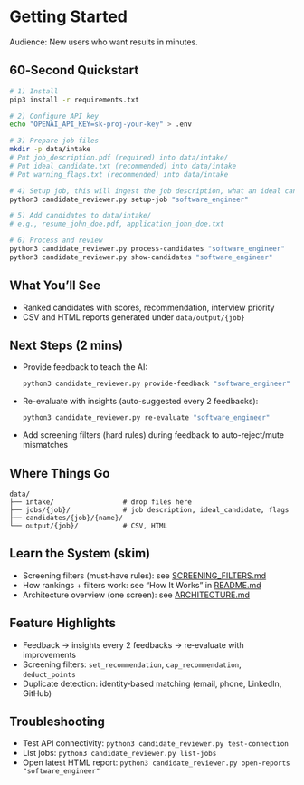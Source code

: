 # Getting Started

Audience: New users who want results in minutes.

## 60‑Second Quickstart

```bash
# 1) Install
pip3 install -r requirements.txt

# 2) Configure API key
echo "OPENAI_API_KEY=sk-proj-your-key" > .env

# 3) Prepare job files
mkdir -p data/intake
# Put job_description.pdf (required) into data/intake/
# Put ideal_candidate.txt (recommended) into data/intake
# Put warning_flags.txt (recommended) into data/intake

# 4) Setup job, this will ingest the job description, what an ideal candidate is and some warning flags you want our screening to look out for. 
python3 candidate_reviewer.py setup-job "software_engineer"

# 5) Add candidates to data/intake/
# e.g., resume_john_doe.pdf, application_john_doe.txt

# 6) Process and review
python3 candidate_reviewer.py process-candidates "software_engineer"
python3 candidate_reviewer.py show-candidates "software_engineer"
```

## What You’ll See
- Ranked candidates with scores, recommendation, interview priority
- CSV and HTML reports generated under `data/output/{job}`

## Next Steps (2 mins)
- Provide feedback to teach the AI:
  ```bash
  python3 candidate_reviewer.py provide-feedback "software_engineer" 1
  ```
- Re-evaluate with insights (auto-suggested every 2 feedbacks):
  ```bash
  python3 candidate_reviewer.py re-evaluate "software_engineer"
  ```
- Add screening filters (hard rules) during feedback to auto-reject/mute mismatches

## Where Things Go
```
data/
├── intake/                 # drop files here
├── jobs/{job}/             # job description, ideal_candidate, flags
├── candidates/{job}/{name}/
└── output/{job}/           # CSV, HTML
```

## Learn the System (skim)
- Screening filters (must‑have rules): see [SCREENING_FILTERS.md](SCREENING_FILTERS.md)
- How rankings + filters work: see “How It Works” in [README.md](README.md)
- Architecture overview (one screen): see [ARCHITECTURE.md](ARCHITECTURE.md)

## Feature Highlights
- Feedback → insights every 2 feedbacks → re‑evaluate with improvements
- Screening filters: `set_recommendation`, `cap_recommendation`, `deduct_points`
- Duplicate detection: identity‑based matching (email, phone, LinkedIn, GitHub)

## Troubleshooting
- Test API connectivity: `python3 candidate_reviewer.py test-connection`
- List jobs: `python3 candidate_reviewer.py list-jobs`
- Open latest HTML report: `python3 candidate_reviewer.py open-reports "software_engineer"`
